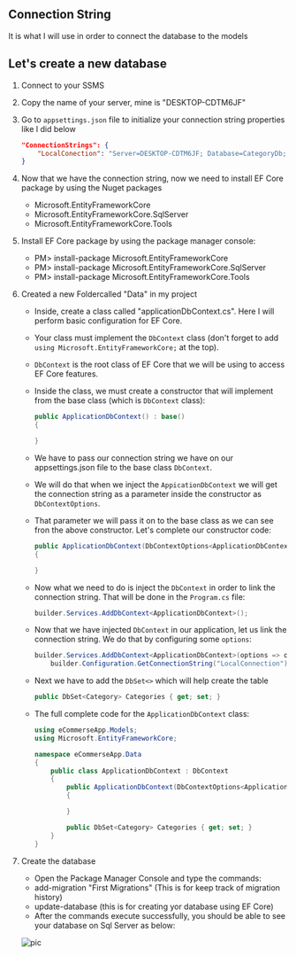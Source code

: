## Connection String
It is what I will use in order to connect the database to the models

## Let's create a new database
1. Connect to your SSMS
2. Copy the name of your server, mine is "DESKTOP-CDTM6JF"
3. Go to `appsettings.json` file to initialize your connection string properties like I did below
    ```json
    "ConnectionStrings": {
        "LocalConection": "Server=DESKTOP-CDTM6JF; Database=CategoryDb; Trusted_Connection=True; TrustServerCertificate=True"
    }
    ```
4. Now that we have the connection string, now we need to install EF Core package by using the Nuget packages
    * Microsoft.EntityFrameworkCore
    * Microsoft.EntityFrameworkCore.SqlServer
    * Microsoft.EntityFrameworkCore.Tools

5. Install EF Core package by using the package manager console:
    * PM> install-package Microsoft.EntityFrameworkCore
    * PM> install-package Microsoft.EntityFrameworkCore.SqlServer
    * PM> install-package Microsoft.EntityFrameworkCore.Tools

6. Created a new Foldercalled "Data" in my project
    * Inside, create a class called "applicationDbContext.cs". Here I will perform basic configuration for EF Core.
    * Your class must implement the `DbContext` class (don't forget to add `using Microsoft.EntityFrameworkCore;` at the top).
    * `DbContext` is the root class of EF Core that we will be using to access EF Core features.
    * Inside the class, we must create a constructor that will implement from the base class (which is `DbContext` class):
        ```cs
        public ApplicationDbContext() : base()
        {

        }
        ```
    * We have to pass our connection string we have on our appsettings.json file to the base class `DbContext`.
    * We will do that when we inject the `AppicationDbContext` we will get the connection string as a parameter inside the constructor as `DbContextOptions`.
    * That parameter we will pass it on to the base class as we can see fron the above constructor. Let's complete our constructor code:
        ```cs
        public ApplicationDbContext(DbContextOptions<ApplicationDbContext> options) : base(options)
        {

        }
        ```
    * Now what we need to do is inject the `DbContext` in order to link the connection string. That will be done in the `Program.cs` file:
        ```cs
        builder.Services.AddDbContext<ApplicationDbContext>();
        ```
    * Now that we have injected `DbContext` in our application, let us link the connection string. We do that by configuring some `options`:
        ```cs
        builder.Services.AddDbContext<ApplicationDbContext>(options => options.UseSqlServer(
            builder.Configuration.GetConnectionString("LocalConnection")));
        ```
    * Next we have to add the `DbSet<>` which will help create the table
        ```cs
        public DbSet<Category> Categories { get; set; }
        ```

    * The full complete code for the `ApplicationDbContext` class:
        ```cs
        using eCommerseApp.Models;
        using Microsoft.EntityFrameworkCore;

        namespace eCommerseApp.Data 
        {
            public class ApplicationDbContext : DbContext
            {
                public ApplicationDbContext(DbContextOptions<ApplicationDbContext> options) : base (options)
                {

                }

                public DbSet<Category> Categories { get; set; }
            }
        }
        ```

7. Create the database
    * Open the Package Manager Console and type the commands:
    * add-migration "First Migrations"    (This is for keep track of migration history)
    * update-database  (this is for creating yor database using EF Core)
    * After the commands execute successfully, you should be able to see your database on Sql Server as below:
    
    ![pic](https://dev.azure.com/minenhlenkosi/a8e904a0-ca8c-4ee6-9bb8-acf45666f7c3/_apis/git/repositories/ea2d8e4f-4bb3-46c9-85b8-59c1cd082958/items?path=/eCommerse/eCommerseApp/Notes/6.%20Connection%20String/Images/2.png&versionDescriptor%5BversionOptions%5D=0&versionDescriptor%5BversionType%5D=0&versionDescriptor%5Bversion%5D=master&resolveLfs=true&%24format=octetStream&api-version=5.0)